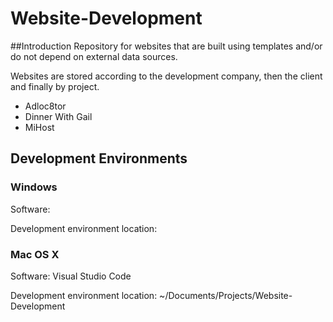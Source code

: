 # Website-Development
##Introduction
Repository for websites that are built using templates and/or do not depend on external data sources.

Websites are stored according to the development company, then the client and finally by project.
* Adloc8tor
* Dinner With Gail
* MiHost

## Development Environments
### Windows
Software: <Add here>

Development environment location: <Add here>

### Mac OS X
Software: Visual Studio Code

Development environment location: ~/Documents/Projects/Website-Development
